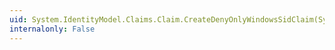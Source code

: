 ```yaml
---
uid: System.IdentityModel.Claims.Claim.CreateDenyOnlyWindowsSidClaim(System.Security.Principal.SecurityIdentifier)
internalonly: False
---
```

